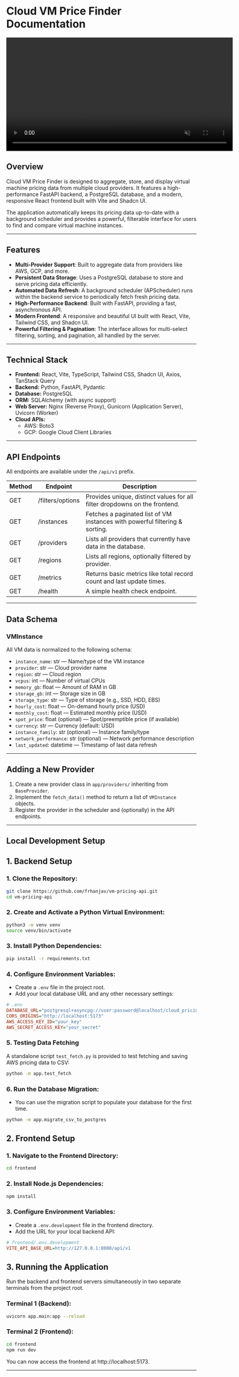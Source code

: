 # Cloud VM Price Finder Documentation

<div style="text-align: center;">
  <video src="https://media.frhn.me/socialvmfinder.mp4" controls autoplay loop muted width="600"></video>
</div>

## Overview

Cloud VM Price Finder is designed to aggregate, store, and display virtual machine pricing data from multiple cloud providers. It features a high-performance FastAPI backend, a PostgreSQL database, and a modern, responsive React frontend built with Vite and Shadcn UI.

The application automatically keeps its pricing data up-to-date with a background scheduler and provides a powerful, filterable interface for users to find and compare virtual machine instances.

---

## Features

- **Multi-Provider Support**: Built to aggregate data from providers like AWS, GCP, and more.
- **Persistent Data Storage**: Uses a PostgreSQL database to store and serve pricing data efficiently.
- **Automated Data Refresh**: A background scheduler (APScheduler) runs within the backend service to periodically fetch fresh pricing data.
- **High-Performance Backend**: Built with FastAPI, providing a fast, asynchronous API.
- **Modern Frontend**: A responsive and beautiful UI built with React, Vite, Tailwind CSS, and Shadcn UI.
- **Powerful Filtering & Pagination**: The interface allows for multi-select filtering, sorting, and pagination, all handled by the server.

---

## Technical Stack

- **Frontend:** React, Vite, TypeScript, Tailwind CSS, Shadcn UI, Axios, TanStack Query
- **Backend:** Python, FastAPI, Pydantic
- **Database:** PostgreSQL
- **ORM:** SQLAlchemy (with async support)
- **Web Server:** Nginx (Reverse Proxy), Gunicorn (Application Server), Uvicorn (Worker)
- **Cloud APIs:**
  - AWS: Boto3
  - GCP: Google Cloud Client Libraries

---

## API Endpoints

All endpoints are available under the `/api/v1` prefix.

| Method | Endpoint   | Description                                                                         |
| ------ | ---------- | ----------------------------------------------------------------------------------- |
| GET    | /filters/options | Provides unique, distinct values for all filter dropdowns on the frontend.                                                |
| GET    | /instances   | Fetches a paginated list of VM instances with powerful filtering & sorting.                       |
| GET    | /providers | Lists all providers that currently have data in the database. |
| GET    | /regions   | Lists all regions, optionally filtered by provider.     |
| GET    | /metrics    | Returns basic metrics like total record count and last update times.                   |
| GET    | /health      | A simple health check endpoint.                                        |

---

## Data Schema

### VMInstance

All VM data is normalized to the following schema:

- `instance_name`: str — Name/type of the VM instance
- `provider`: str — Cloud provider name
- `region`: str — Cloud region
- `vcpus`: int — Number of virtual CPUs
- `memory_gb`: float — Amount of RAM in GB
- `storage_gb`: int — Storage size in GB
- `storage_type`: str — Type of storage (e.g., SSD, HDD, EBS)
- `hourly_cost`: float — On-demand hourly price (USD)
- `monthly_cost`: float — Estimated monthly price (USD)
- `spot_price`: float (optional) — Spot/preemptible price (if available)
- `currency`: str — Currency (default: USD)
- `instance_family`: str (optional) — Instance family/type
- `network_performance`: str (optional) — Network performance description
- `last_updated`: datetime — Timestamp of last data refresh

---

## Adding a New Provider

1. Create a new provider class in `app/providers/` inheriting from `BaseProvider`.
2. Implement the `fetch_data()` method to return a list of `VMInstance` objects.
3. Register the provider in the scheduler and (optionally) in the API endpoints.

---

## Local Development Setup

## 1. Backend Setup

### 1. Clone the Repository:

```bash
git clone https://github.com/frhanjav/vm-pricing-api.git
cd vm-pricing-api
```

### 2. Create and Activate a Python Virtual Environment:

```bash
python3 -m venv venv
source venv/bin/activate
```

### 3. Install Python Dependencies:

```bash
pip install -r requirements.txt
```

### 4. Configure Environment Variables:

- Create a `.env` file in the project root.
- Add your local database URL and any other necessary settings:

```ini
# .env
DATABASE_URL="postgresql+asyncpg://user:password@localhost/cloud_pricing"
CORS_ORIGINS="http://localhost:5173"
AWS_ACCESS_KEY_ID="your_key"
AWS_SECRET_ACCESS_KEY="your_secret"
```

### 5. Testing Data Fetching

A standalone script `test_fetch.py` is provided to test fetching and saving AWS pricing data to CSV:

```sh
python -m app.test_fetch
```

### 6. Run the Database Migration:

- You can use the migration script to populate your database for the first time.

```bash
python -m app.migrate_csv_to_postgres
```

## 2. Frontend Setup

### 1. Navigate to the Frontend Directory:

```bash
cd frontend
```

### 2. Install Node.js Dependencies:

```bash
npm install
```

### 3. Configure Environment Variables:

- Create a `.env.development` file in the frontend directory.
- Add the URL for your local backend API:

```ini
# frontend/.env.development
VITE_API_BASE_URL=http://127.0.0.1:8000/api/v1
```

## 3. Running the Application

Run the backend and frontend servers simultaneously in two separate terminals from the project root.

### Terminal 1 (Backend):

```bash
uvicorn app.main:app --reload
```

### Terminal 2 (Frontend):

```bash
cd frontend
npm run dev
```

You can now access the frontend at http://localhost:5173.

---